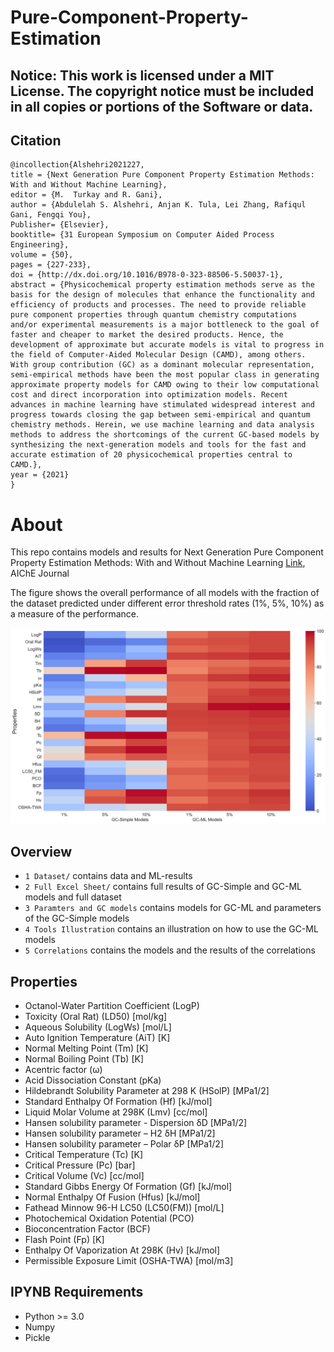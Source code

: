 # Pure-Component-Property-Estimation
## Notice: This work is licensed under a MIT License. The copyright notice must be included in all copies or portions of the Software or data.
## Citation
```
@incollection{Alshehri2021227,
title = {Next Generation Pure Component Property Estimation Methods: With and Without Machine Learning},
editor = {M.  Turkay and R. Gani},
author = {Abdulelah S. Alshehri, Anjan K. Tula, Lei Zhang, Rafiqul Gani, Fengqi You},
Publisher= {Elsevier},
booktitle= {31 European Symposium on Computer Aided Process Engineering},
volume = {50},
pages = {227-233},
doi = {http://dx.doi.org/10.1016/B978-0-323-88506-5.50037-1},
abstract = {Physicochemical property estimation methods serve as the basis for the design of molecules that enhance the functionality and efficiency of products and processes. The need to provide reliable pure component properties through quantum chemistry computations and/or experimental measurements is a major bottleneck to the goal of faster and cheaper to market the desired products. Hence, the development of approximate but accurate models is vital to progress in the field of Computer-Aided Molecular Design (CAMD), among others. With group contribution (GC) as a dominant molecular representation, semi-empirical methods have been the most popular class in generating approximate property models for CAMD owing to their low computational cost and direct incorporation into optimization models. Recent advances in machine learning have stimulated widespread interest and progress towards closing the gap between semi-empirical and quantum chemistry methods. Herein, we use machine learning and data analysis methods to address the shortcomings of the current GC-based models by synthesizing the next-generation models and tools for the fast and accurate estimation of 20 physicochemical properties central to CAMD.},
year = {2021}
}
```
# About
This repo contains models and results for Next Generation Pure Component Property Estimation Methods: With and Without Machine Learning [Link](), AIChE Journal

The figure shows the overall performance of all models with the fraction of the dataset predicted under different error threshold rates (1%, 5%, 10%) as a measure of the performance.

<p align="center">
<img src="https://github.com/PEESEgroup/Pure-Component-Property-Estimation/blob/main/MAT1.jpg" width="900" >
</p>


## Overview
* `1 Dataset/` contains data and ML-results
* `2 Full Excel Sheet/` contains full results of GC-Simple and GC-ML models and full dataset
* `3 Paramters and GC models` contains models for GC-ML and parameters of the GC-Simple models
* `4 Tools Illustration` contains an illustration on how to use the GC-ML models
* `5 Correlations` contains the models and the results of the correlations
## Properties
* Octanol-Water Partition Coefficient (LogP)
* Toxicity (Oral Rat) (LD50) [mol/kg]
* Aqueous Solubility (LogWs) [mol/L]
* Auto Ignition Temperature (AiT) [K]
* Normal Melting Point (Tm) [K]
* Normal Boiling Point (Tb) [K]
* Acentric factor (ω)
* Acid Dissociation Constant (pKa)
* Hildebrandt Solubility Parameter at 298 K (HSolP) [MPa1/2]
* Standard Enthalpy Of Formation (Hf) [kJ/mol]
* Liquid Molar Volume at 298K (Lmv) [cc/mol]
* Hansen solubility parameter - Dispersion δD [MPa1/2]
* Hansen solubility parameter – H2 δH [MPa1/2]
* Hansen solubility parameter – Polar  δP [MPa1/2]
* Critical Temperature (Tc) [K]
* Critical Pressure (Pc) [bar]
* Critical Volume (Vc) [cc/mol]
* Standard Gibbs Energy Of Formation (Gf) [kJ/mol]
* Normal Enthalpy Of Fusion (Hfus) [kJ/mol]
* Fathead Minnow 96-H LC50 (LC50(FM)) [mol/L]
* Photochemical Oxidation Potential (PCO)
* Bioconcentration Factor (BCF)
* Flash Point (Fp) [K]
* Enthalpy Of Vaporization At 298K (Hv) [kJ/mol]
* Permissible Exposure Limit (OSHA-TWA) [mol/m3]

## IPYNB Requirements
* Python >= 3.0
* Numpy
* Pickle 

